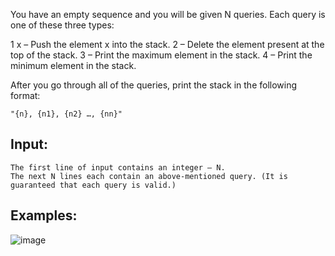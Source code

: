 You have an empty sequence and you will be given N queries. Each query is one of these three types:

1 x – Push the element x into the stack.
2 – Delete the element present at the top of the stack.
3 – Print the maximum element in the stack.
4 – Print the minimum element in the stack.

After you go through all of the queries, print the stack in the following format:

    "{n}, {n1}, {n2} …, {nn}"

## Input:

	The first line of input contains an integer – N.
	The next N lines each contain an above-mentioned query. (It is guaranteed that each query is valid.)

## Examples:

![image](https://user-images.githubusercontent.com/45227327/212493315-89bfdc00-f5b6-4a78-8d1a-3c7a65d21066.png)
